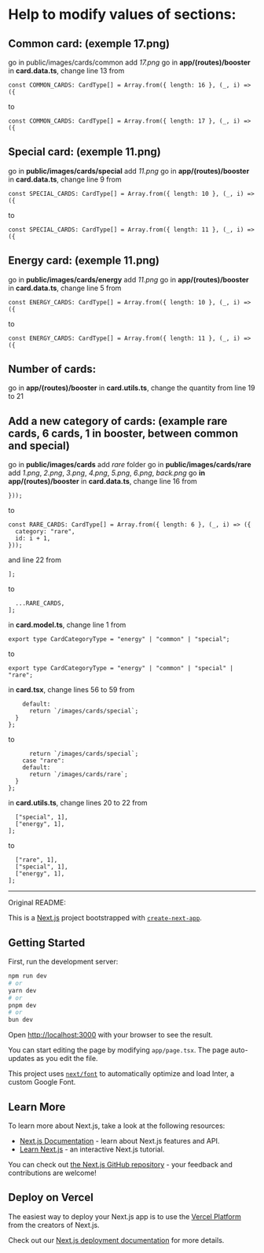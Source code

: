 # Help to modify values of sections:

## Common card: (exemple 17.png)
go in public/images/cards/common
add _17.png_
go in **app/(routes)/booster**
in **card.data.ts**, change line 13 from
```
const COMMON_CARDS: CardType[] = Array.from({ length: 16 }, (_, i) => ({
```
to
```
const COMMON_CARDS: CardType[] = Array.from({ length: 17 }, (_, i) => ({
```

## Special card: (exemple 11.png)
go in **public/images/cards/special**
add _11.png_
go in **app/(routes)/booster**
in **card.data.ts**, change line 9 from
```
const SPECIAL_CARDS: CardType[] = Array.from({ length: 10 }, (_, i) => ({
```
to
```
const SPECIAL_CARDS: CardType[] = Array.from({ length: 11 }, (_, i) => ({
```

## Energy card: (exemple 11.png)
go in **public/images/cards/energy**
add _11.png_
go in **app/(routes)/booster**
in **card.data.ts**, change line 5 from
```
const ENERGY_CARDS: CardType[] = Array.from({ length: 10 }, (_, i) => ({
```
to
```
const ENERGY_CARDS: CardType[] = Array.from({ length: 11 }, (_, i) => ({
```

## Number of cards:
go in **app/(routes)/booster**
in **card.utils.ts**, change the quantity from line 19 to 21

## Add a new category of cards: (example rare cards, 6 cards, 1 in booster, between common and special)
go in **public/images/cards**
add _rare_ folder
go in **public/images/cards/rare**
add _1.png_, _2.png_, _3.png_, _4.png_, _5.png_, _6.png_, _back.png_
go **in app/(routes)/booster**
in **card.data.ts**, change line 16 from
```
}));
```
to
```
const RARE_CARDS: CardType[] = Array.from({ length: 6 }, (_, i) => ({
  category: "rare",
  id: i + 1,
}));
```
and line 22 from
```
];
```
to
```
  ...RARE_CARDS,
];
```
in **card.model.ts**, change line 1 from
```
export type CardCategoryType = "energy" | "common" | "special";
```
to
```
export type CardCategoryType = "energy" | "common" | "special" | "rare";
```
in **card.tsx**, change lines 56 to 59 from
```
    default:
      return `/images/cards/special`;
  }
};
```
to
```
      return `/images/cards/special`;
    case "rare":
    default:
      return `/images/cards/rare`;
  }
};
```
in **card.utils.ts**, change lines 20 to 22 from
```
  ["special", 1],
  ["energy", 1],
];
```
to
```
  ["rare", 1],
  ["special", 1],
  ["energy", 1],
];
```

-------------------------------------------------------------------------------------------------------------------------------------------------------------------

Original README:

This is a [Next.js](https://nextjs.org/) project bootstrapped with [`create-next-app`](https://github.com/vercel/next.js/tree/canary/packages/create-next-app).

## Getting Started

First, run the development server:

```bash
npm run dev
# or
yarn dev
# or
pnpm dev
# or
bun dev
```

Open [http://localhost:3000](http://localhost:3000) with your browser to see the result.

You can start editing the page by modifying `app/page.tsx`. The page auto-updates as you edit the file.

This project uses [`next/font`](https://nextjs.org/docs/basic-features/font-optimization) to automatically optimize and load Inter, a custom Google Font.

## Learn More

To learn more about Next.js, take a look at the following resources:

- [Next.js Documentation](https://nextjs.org/docs) - learn about Next.js features and API.
- [Learn Next.js](https://nextjs.org/learn) - an interactive Next.js tutorial.

You can check out [the Next.js GitHub repository](https://github.com/vercel/next.js/) - your feedback and contributions are welcome!

## Deploy on Vercel

The easiest way to deploy your Next.js app is to use the [Vercel Platform](https://vercel.com/new?utm_medium=default-template&filter=next.js&utm_source=create-next-app&utm_campaign=create-next-app-readme) from the creators of Next.js.

Check out our [Next.js deployment documentation](https://nextjs.org/docs/deployment) for more details.
